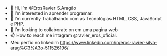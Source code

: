 - 👋 Hi, I’m @ErosRavier S.Aragão
- 👀 I’m interested in  aprender programar.
- 🌱 I’m currently  Trabalhando com as Tecnológias HTML, CSS, JavaScript  e PHP.
- 💞️ I’m looking to collaborate on  em uma  pagina web
- 📫 How to reach me  intagram  @ravier_eros_oficial.
- Meu perfio no linkedim https://www.linkedin.com/in/eros-ravier-silva-arag%C3%A3o-511526196/

